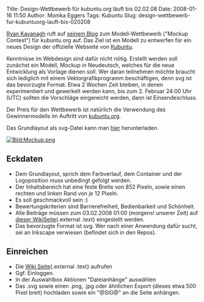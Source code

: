 Title: Design-Wettbewerb für kubuntu.org läuft bis 02.02.08
Date: 2008-01-16 11:50
Author: Monika Eggers
Tags: Kubuntu
Slug: design-wettbewerb-fur-kubuntuorg-lauft-bis-020208

[Ryan
Kavanagh](https://launchpad.net/%7Eryanakca "https://launchpad.net/~ryanakca") ruft auf [seinem
Blog](http://blog.ryanak.ca/archives/44 "http://blog.ryanak.ca/archives/44") zum Modell-Wettbewerb ("Mockup Contest") für kubuntu.org auf. Das
Ziel ist ein Modell zu entwerfen für ein neues Design der offizielle
Webseite von [Kubuntu](http://kubuntu.org).


Kenntnisse im Webdesign sind dafür nicht nötig. Erstellt werden soll
zunächst ein Modell, Mockup in Neudeutsch, welches für die neue
Entwicklung als Vorlage dienen soll. Wer daran teilnehmen möchte braucht
sich lediglich mit einem Vektorgrafikprogramm beschäftigen, denn svg ist
das bevorzugte Format. Etwa 2 Wochen Zeit bleiben, in denen
experimentiert und gewerkelt werden kann, bis zum 2. Februar 24:00 Uhr
(UTC) sollten die Vorschläge eingereicht werden, dann ist
Einsendeschluss.


Der Preis für den Wettbewerb ist natürlich die Verwendung des
Gewinnermodells im Auftritt von [kubuntu.org](http://kubuntu.org).


<!--break--><!--break-->

Das Grundlayout als svg-Datei kann man
[hier](https://wiki.kubuntu.org/Kubuntu/WebsiteMockups?action=AttachFile&do=get&target=mockup1.svg "https://wiki.kubuntu.org/Kubuntu/WebsiteMockups?action=AttachFile&do=get&target=mockup1.svg") herunterladen.


[![Bild:Mockup.png](http://wiki.kubuntu-de.org/images/Mockup.png)](http://wiki.kubuntu-de.org/images/Mockup.png)





Eckdaten
-------------------------


-   Dem Grundlayout, sprich dem Farbverlauf, dem Container und der
    Logoposition muss unbedingt gefolgt werden.
-   Der Inhaltsbereich hat eine feste Breite von 852 Pixeln, sowie einen
    rechten und linken Rand von je 12 Pixeln.
-   Es soll geschmackvoll sein :)
-   Bewertungskriterien sind Barrierefreiheit, Bedienbarkeit und
    Schönheit.
-   Alle Beiträge müssen zum 03.02.2008 01:00 (morgens! unserer Zeit)
    auf [dieser
    WikiSeite](https://wiki.kubuntu.org/Kubuntu/WebsiteMockups "https://wiki.kubuntu.org/Kubuntu/WebsiteMockups"){.external
    .text} eingestellt werden.
-   Das bevorzugte Format ist svg. Wer nach einer Anwendung dafür sucht,
    sei an Inkscape verwiesen (befindet sich in den Repos).





Einreichen
---------------------------


-   Die [Wiki
    Seite](https://wiki.kubuntu.org/Kubuntu/WebsiteMockups "https://wiki.kubuntu.org/Kubuntu/WebsiteMockups"){.external
    .text} aufrufen
-   Ggf. Einloggen.
-   In der Auswahlbox Aktionen "Dateianhänge" auswählen
-   Das .svg sowie einen .png, .jpg oder ähnlichen Export (dieses etwa
    500 Pixel breit) hochladen sowie ein "@SIG@" an die Seite anhängen.


<!-- Saved in parser cache with key kubuntu_wiki:pcache:idhash:2420-0!1!0!!de!2 and timestamp 20080116101111 --><!-- Saved in parser cache with key kubuntu_wiki:pcache:idhash:2420-0!1!0!!de!2 and timestamp 20080116101111 -->
